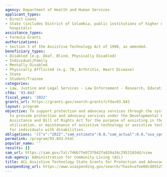 ```yaml
---
agency: Department of Health and Human Services
applicant_types:
- Direct Loans
- State (includes District of Columbia, public institutions of higher education and
  hospitals)
assistance_types:
- Formula Grants
authorizations:
- Section 5 of the Assistive Technology Act of 1998, as amended.
beneficiary_types:
- Disabled (e.g. Deaf, Blind, Physically Disabled)
- Individual/Family
- Mentally Disabled
- Physically Afflicted (e.g. TB, Arthritis, Heart Disease)
- State
- Student/Trainee
categories:
- Law, Justice and Legal Services - Law Enforcement - Research, Education, Training
cfda: '93.843'
fiscal_year: '2022'
grants_url: https://grants.gov/search-grants?cfda=93.843
layout: program
objective: To support protection and advocacy services through the systems established
  to provide protection and advocacy services under the Developmental Disabilities
  Assistance and Bill of Rights Act for the purpose of assisting in the acquisition,
  utilization, or maintenance of assistive technology or assistive technology services
  for individuals with disabilities.
obligations: '[{"x":"2022","sam_estimate":0.0,"sam_actual":0.0,"usa_spending_actual":4838382.21},{"x":"2023","sam_estimate":0.0,"sam_actual":0.0,"usa_spending_actual":5264197.0},{"x":"2024","sam_estimate":0.0,"sam_actual":0.0,"usa_spending_actual":5205204.65}]'
permalink: /program/93.843.html
popular_name: ''
results: []
sam_url: https://sam.gov/fal/746b7fe0737642fa839a34c2953103dd/view
sub-agency: Administration for Community Living (ACL)
title: ACL Assistive Technology State Grants for Protection and Advocacy
usaspending_url: https://www.usaspending.gov/search/?hash=afee08cd05525363bf689e74aa07f880
---
```

